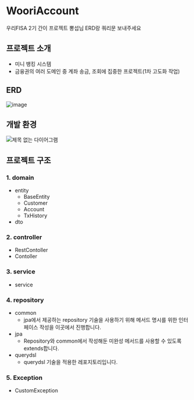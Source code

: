 # WooriAccount
우리FISA 2기 간이 프로젝트
뽕섭님 ERD랑 쿼리문 보내주세요 

## 프로젝트 소개
- 미니 뱅킹 시스템
- 금융권의 여러 도메인 중 계좌 송금, 조회에 집중한 프로젝트(1차 고도화 작업) 

## ERD
![image](https://github.com/BullChallenger/WooriAccount/assets/81970382/57872b7e-9b57-4a27-93b2-278569be7700)

## 개발 환경
![제목 없는 다이어그램](https://github.com/BullChallenger/WooriAccount/assets/81970382/e59c80fe-7c48-4e6d-90ce-31539b290e7b)


## 프로젝트 구조
### 1. domain
- entity
  - BaseEntity
  - Customer
  - Account
  - TxHistory
- dto

### 2. controller
- RestContoller
- Contoller

### 3. service
- service
  
### 4. repository
- common
  - jpa에서 제공하는 repository 기술을 사용하기 위해 메서드 명시를 위한 인터페이스 작성을 이곳에서 진행합니다.
- jpa
  - Repository와 common에서 작성해둔 미완성 메서드를 사용할 수 있도록 extends합니다.
- querydsl
  - querydsl 기술을 적용한 레포지토리입니다.

### 5. Exception
- CustomException

